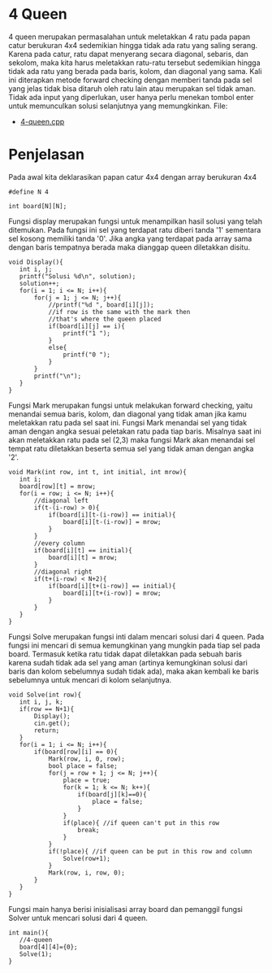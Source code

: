 # 4 Queen
  4 queen merupakan permasalahan untuk meletakkan 4 ratu pada papan catur berukuran 4x4 sedemikian hingga tidak ada ratu yang saling serang. Karena pada catur, ratu dapat menyerang secara diagonal, sebaris, dan sekolom, maka kita harus meletakkan ratu-ratu tersebut sedemikian hingga tidak ada ratu yang berada pada baris, kolom, dan diagonal yang sama. Kali ini diterapkan metode forward checking dengan memberi tanda pada sel yang jelas tidak bisa ditaruh oleh ratu lain atau merupakan sel tidak aman. Tidak ada input yang diperlukan, user hanya perlu menekan tombol enter untuk memunculkan solusi selanjutnya yang memungkinkan. File:
  - <a href ="https://github.com/rddmoon/AI4_CSP/blob/master/4-queen/4-queen.cpp">4-queen.cpp</a>
  
 # Penjelasan
 Pada awal kita deklarasikan papan catur 4x4 dengan array berukuran 4x4
 ```
 #define N 4

int board[N][N];
 ```
 Fungsi display merupakan fungsi untuk menampilkan hasil solusi yang telah ditemukan. Pada fungsi ini sel yang terdapat ratu diberi tanda '1' sementara sel kosong memiliki tanda '0'. Jika angka yang terdapat pada array sama dengan baris tempatnya berada maka dianggap queen diletakkan disitu.
 ```
void Display(){
	int i, j;
	printf("Solusi %d\n", solution);
	solution++;
	for(i = 1; i <= N; i++){
		for(j = 1; j <= N; j++){
			//printf("%d ", board[i][j]);
			//if row is the same with the mark then
			//that's where the queen placed
			if(board[i][j] == i){
				printf("1 ");
			}
			else{
				printf("0 ");
			}
		}
		printf("\n");
	}
}
 ```
 Fungsi Mark merupakan fungsi untuk melakukan forward checking, yaitu menandai semua baris, kolom, dan diagonal yang tidak aman jika kamu meletakkan ratu pada sel saat ini. Fungsi Mark menandai sel yang tidak aman dengan angka sesuai peletakan ratu pada tiap baris. Misalnya saat ini akan meletakkan ratu pada sel (2,3) maka fungsi Mark akan menandai sel tempat ratu diletakkan beserta semua sel yang tidak aman dengan angka '2'.
 ```
 void Mark(int row, int t, int initial, int mrow){
	int i;
	board[row][t] = mrow;
	for(i = row; i <= N; i++){
		//diagonal left
		if(t-(i-row) > 0){
			if(board[i][t-(i-row)] == initial){
				board[i][t-(i-row)] = mrow;
			}
		}
		//every column
		if(board[i][t] == initial){
			board[i][t] = mrow;
		}
		//diagonal right
		if(t+(i-row) < N+2){
			if(board[i][t+(i-row)] == initial){
				board[i][t+(i-row)] = mrow;
			}
		}
	}
}
 ```
 Fungsi Solve merupakan fungsi inti dalam mencari solusi dari 4 queen. Pada fungsi ini mencari di semua kemungkinan yang mungkin pada tiap sel pada board. Termasuk ketika ratu tidak dapat diletakkan pada sebuah baris karena sudah tidak ada sel yang aman (artinya kemungkinan solusi dari baris dan kolom sebelumnya sudah tidak ada), maka akan kembali ke baris sebelumnya untuk mencari di kolom selanjutnya.
 ```
 void Solve(int row){
	int i, j, k;
	if(row == N+1){
		Display();
		cin.get();
		return;
	}
	for(i = 1; i <= N; i++){
		if(board[row][i] == 0){
			Mark(row, i, 0, row);
			bool place = false;
			for(j = row + 1; j <= N; j++){
				place = true;
				for(k = 1; k <= N; k++){
					if(board[j][k]==0){
						place = false;
					}
				}
				if(place){ //if queen can't put in this row
					break;
				}
			}
			if(!place){ //if queen can be put in this row and column
				Solve(row+1);
			}
			Mark(row, i, row, 0);
		}
	}
}
 ```
 Fungsi main hanya berisi inisialisasi array board dan pemanggil fungsi Solver untuk mencari solusi dari 4 queen.
 ```
 int main(){
	//4-queen
	board[4][4]={0};
	Solve(1);
}
 ```
